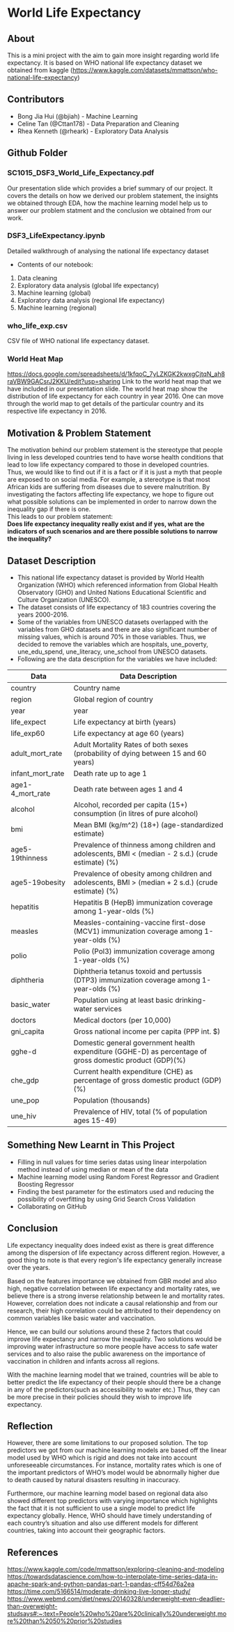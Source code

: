 # World Life Expectancy


## About
This is a mini project with the aim to gain more insight regarding world life expectancy. It is based on WHO national life expectancy dataset we obtained from kaggle (https://www.kaggle.com/datasets/mmattson/who-national-life-expectancy)

## Contributors
- Bong Jia Hui (@bjiah) - Machine Learning
- Celine Tan (@Cttan178) - Data Preparation and Cleaning
- Rhea Kenneth (@rheark) - Exploratory Data Analysis

## Github Folder
### SC1015_DSF3_World_Life_Expectancy.pdf
Our presentation slide which provides a brief summary of our project. It covers the details on how we derived our problem statement, the insights we obtained through EDA, how the machine learning model help us to answer our problem statment and the conclusion we obtained from our work.

### DSF3_LifeExpectancy.ipynb
Detailed walkthrough of analysing the national life expectancy dataset
- Contents of our notebook:
1. Data cleaning
2. Exploratory data analysis (global life expectancy)
3. Machine learning (global)
4. Exploratory data analysis (regional life expectancy)
5. Machine learning (regional)

### who_life_exp.csv
CSV file of WHO national life expectancy dataset.

### World Heat Map
https://docs.google.com/spreadsheets/d/1kfqoC_7yLZKGK2kwxgCjtqN_ah8raVBW9GACsrJ2KKU/edit?usp=sharing
Link to the world heat map that we have included in our presentation slide. The world heat map show the distribution of life expectancy for each country in year 2016. One can move through the world map to get details of the particular country and its respective life expectancy in 2016.

## Motivation & Problem Statement
The motivation behind our problem statement is the stereotype that people living in less developed countries tend to have worse health conditions that lead to low life expectancy compared to those in developed countries. Thus, we would like to find out if it is a fact or if it is just a myth that people are exposed to on social media. For example, a stereotype is that most African kids are suffering from diseases due to severe malnutrition. By investigating the factors affecting life expectancy, we hope to figure out what possible solutions can be implemented in order to narrow down the inequality gap if there is one. <br />
This leads to our problem statement: <br />
**Does life expectancy inequality really exist and if yes, what are the indicators of such scenarios and are there possible solutions to narrow the inequality?**

## Dataset Description
- This national life expectancy dataset is provided by World Health Organization (WHO) which referenced information from Global Health Observatory (GHO) and United Nations Educational Scientific and Culture Organization (UNESCO).
- The dataset consists of life expectancy of 183 countries covering the years 2000-2016.
- Some of the variables from UNESCO datasets overlapped with the variables from GHO datasets and there are also significant number of missing values, which is around 70% in those variables. Thus, we decided to remove the variables which are hospitals, une_poverty, une_edu_spend, une_literacy, une_school from UNESCO datasets.
- Following are the data description for the variables we have included:

| Data            | Data Description                                                                                        |
| -------------   | --------------------------------------------------------------------------------------------------------|             
| country         | Country name                                                                                            |
| region          | Global region of country                                                                                |
| year            | year                                                                                                    |
| life_expect     | Life expectancy at birth (years)                                                                        | 
| life_exp60      | Life expectancy at age 60 (years)                                                                       |
| adult_mort_rate | Adult Mortality Rates of both sexes (probability of dying between 15 and 60 years)                      |
| infant_mort_rate| Death rate up to age 1                                                                                  | 
| age1-4_mort_rate| Death rate between ages 1 and 4                                                                         |
| alcohol         | Alcohol, recorded per capita (15+) consumption (in litres of pure alcohol)                              |
| bmi             | Mean BMI (kg/m^2) (18+) (age-standardized estimate)                                                     |
| age5-19thinness | Prevalence of thinness among children and adolescents, BMI < (median - 2 s.d.) (crude estimate) (%)     |
| age5-19obesity  | Prevalence of obesity among children and adolescents, BMI > (median + 2 s.d.) (crude estimate) (%)      |
| hepatitis       | Hepatitis B (HepB) immunization coverage among 1-year-olds (%)                                          |
| measles         | Measles-containing-vaccine first-dose (MCV1) immunization coverage among 1-year-olds (%)                |
| polio           | Polio (Pol3) immunization coverage among 1-year-olds (%)                                                |
| diphtheria      | Diphtheria tetanus toxoid and pertussis (DTP3) immunization coverage among 1-year-olds (%)              |
| basic_water     | Population using at least basic drinking-water services                                                 |
| doctors         | Medical doctors (per 10,000)                                                                            |
| gni_capita      | Gross national income per capita (PPP int. $)                                                           |
| gghe-d          | Domestic general government health expenditure (GGHE-D) as percentage of gross domestic product (GDP)(%)|
| che_gdp         | Current health expenditure (CHE) as percentage of gross domestic product (GDP) (%)                      |
| une_pop         | Population (thousands)                                                                                  |
| une_hiv         | Prevalence of HIV, total (% of population ages 15-49)                                                   | 

## Something New Learnt in This Project
- Filling in null values for time series datas using linear interpolation method instead of using median or mean of the data
- Machine learning model using Random Forest Regressor and Gradient Boosting Regressor 
- Finding the best parameter for the estimators used and reducing the possibility of overfitting by using Grid Search Cross Validation
- Collaborating on GitHub

## Conclusion
Life expectancy inequality does indeed exist as there is great difference among the dispersion of life expectancy across different region. However, a good thing to note is that every region's life expectancy generally increase over the years. 

Based on the features importance we obtained from GBR model and also high, negative correlation between life expectancy and mortality rates, we believe there is a strong inverse relationship between le and mortality rates. However, correlation does not indicate a causal relationship and from our research, their high correlation could be attributed to their dependency on common variables like basic water and vaccination.

Hence, we can build our solutions around these 2 factors that could improve life expectancy and narrow the inequality. Two solutions would be improving water infrastructure so more people have access to safe water services and to also raise the public awareness on the importance of vaccination in children and infants across all regions.

With the machine learning model that we trained, countries will be able to better predict the life expectancy of their people should there be a change in any of the predictors(such as accessibility to water etc.) Thus, they can be more precise in their policies should they wish to improve life expectancy.

## Reflection
However, there are some limitations to our proposed solution. The top predictors we got from our machine learning models are based off the linear model used by WHO which is rigid and does not take into account unforeseeable circumstances. For instance, mortality rates which is one of the important predictors of WHO’s model would be abnormally higher due to death caused by natural disasters resulting in inaccuracy.

Furthermore, our machine learning model based on regional data also showed different top predictors with varying importance which highlights the fact that it is not sufficient to use a single model to predict life expectancy globally. Hence, WHO should have timely understanding of each country’s situation and also use different models for different countries, taking into account their geographic factors. 


## References
https://www.kaggle.com/code/mmattson/exploring-cleaning-and-modeling <br />
https://towardsdatascience.com/how-to-interpolate-time-series-data-in-apache-spark-and-python-pandas-part-1-pandas-cff54d76a2ea <br />
https://time.com/5166514/moderate-drinking-live-longer-study/ <br />
https://www.webmd.com/diet/news/20140328/underweight-even-deadlier-than-overweight-studsays#:~:text=People%20who%20are%20clinically%20underweight,more%20than%2050%20prior%20studies

